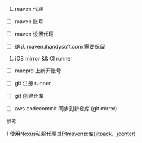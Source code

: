 1. maven 代理

- [ ] maven 账号
- [ ] maven 设置代理
- [ ] 确认 maven.ihandysoft.com 需要保留



1. iOS mirror && CI runner

- [ ] macpro 上新开账号
- [ ] git 注册 runner
- [ ] git 创建仓库
- [ ] aws codecommit 同步到新仓库 (git mirror)





参考

1 [使用Nexus私服代理其他maven仓库(jitpack、jcenter)](https://www.jianshu.com/p/db8893dca3e1)